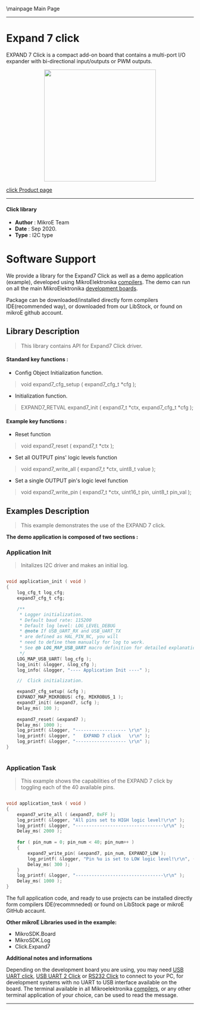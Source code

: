 \mainpage Main Page
 
---
# Expand 7 click

EXPAND 7 Click is a compact add-on board that contains a multi-port I/O expander with bi-directional input/outputs or PWM outputs.

<p align="center">
  <img src="https://download.mikroe.com/images/click_for_ide/expand7_click.png" height=300px>
</p>


[click Product page](https://www.mikroe.com/expand-7-click)

---


#### Click library 

- **Author**        : MikroE Team
- **Date**          : Sep 2020.
- **Type**          : I2C type


# Software Support

We provide a library for the Expand7 Click 
as well as a demo application (example), developed using MikroElektronika 
[compilers](https://shop.mikroe.com/compilers). 
The demo can run on all the main MikroElektronika [development boards](https://shop.mikroe.com/development-boards).

Package can be downloaded/installed directly form compilers IDE(recommended way), or downloaded from our LibStock, or found on mikroE github account. 

## Library Description

> This library contains API for Expand7 Click driver.

#### Standard key functions :

- Config Object Initialization function.
> void expand7_cfg_setup ( expand7_cfg_t *cfg ); 
 
- Initialization function.
> EXPAND7_RETVAL expand7_init ( expand7_t *ctx, expand7_cfg_t *cfg );


#### Example key functions :

- Reset function
> void expand7_reset ( expand7_t *ctx );
 
- Set all OUTPUT pins' logic levels function
> void expand7_write_all ( expand7_t *ctx, uint8_t value );

- Set a single OUTPUT pin's logic level function
> void expand7_write_pin ( expand7_t *ctx, uint16_t pin, uint8_t pin_val );

## Examples Description

> This example demonstrates the use of the EXPAND 7 click.

**The demo application is composed of two sections :**

### Application Init 

> Initalizes I2C driver and makes an initial log.

```c

void application_init ( void )
{
    log_cfg_t log_cfg;
    expand7_cfg_t cfg;

    /** 
     * Logger initialization.
     * Default baud rate: 115200
     * Default log level: LOG_LEVEL_DEBUG
     * @note If USB_UART_RX and USB_UART_TX 
     * are defined as HAL_PIN_NC, you will 
     * need to define them manually for log to work. 
     * See @b LOG_MAP_USB_UART macro definition for detailed explanation.
     */
    LOG_MAP_USB_UART( log_cfg );
    log_init( &logger, &log_cfg );
    log_info( &logger, "---- Application Init ----" );

    //  Click initialization.

    expand7_cfg_setup( &cfg );
    EXPAND7_MAP_MIKROBUS( cfg, MIKROBUS_1 );
    expand7_init( &expand7, &cfg );
    Delay_ms( 100 );
    
    expand7_reset( &expand7 );
    Delay_ms( 1000 );
    log_printf( &logger, "------------------- \r\n" );
    log_printf( &logger, "   EXPAND 7 click   \r\n" );
    log_printf( &logger, "------------------- \r\n" );
}
  
```

### Application Task

> This example shows the capabilities of the EXPAND 7 click by toggling each of the 40 available pins.

```c

void application_task ( void )
{
    expand7_write_all ( &expand7, 0xFF );
    log_printf( &logger, "All pins set to HIGH logic level!\r\n" );
    log_printf( &logger, "---------------------------------\r\n" );
    Delay_ms( 2000 );
    
    for ( pin_num = 0; pin_num < 40; pin_num++ )
    {
        expand7_write_pin( &expand7, pin_num, EXPAND7_LOW );
        log_printf( &logger, "Pin %u is set to LOW logic level!\r\n", ( uint16_t) pin_num );
        Delay_ms( 300 );
    }
    log_printf( &logger, "---------------------------------\r\n" );
    Delay_ms( 1000 );
} 

```

The full application code, and ready to use projects can be  installed directly form compilers IDE(recommneded) or found on LibStock page or mikroE GitHub accaunt.

**Other mikroE Libraries used in the example:** 

- MikroSDK.Board
- MikroSDK.Log
- Click.Expand7

**Additional notes and informations**

Depending on the development board you are using, you may need 
[USB UART click](https://shop.mikroe.com/usb-uart-click), 
[USB UART 2 Click](https://shop.mikroe.com/usb-uart-2-click) or 
[RS232 Click](https://shop.mikroe.com/rs232-click) to connect to your PC, for 
development systems with no UART to USB interface available on the board. The 
terminal available in all Mikroelektronika 
[compilers](https://shop.mikroe.com/compilers), or any other terminal application 
of your choice, can be used to read the message.



---
